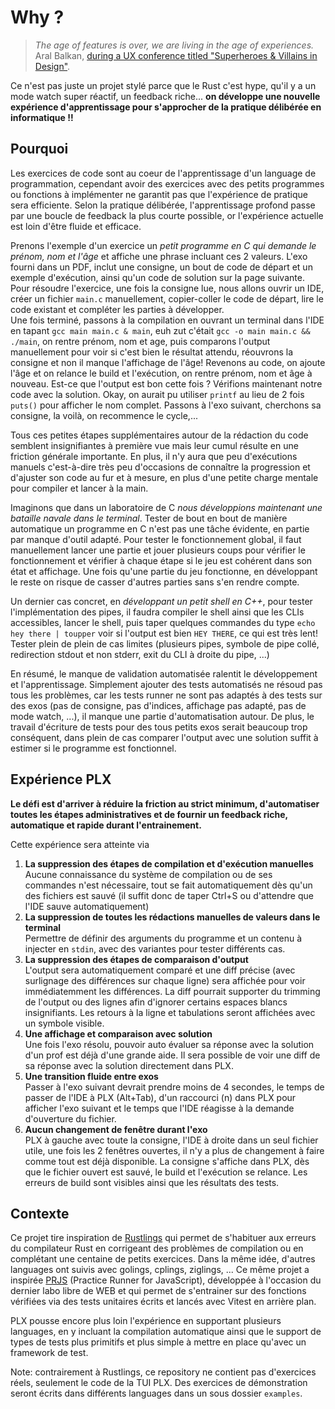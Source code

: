 # Why ?

> *The age of features is over, we are living in the age of experiences.*  
> Aral Balkan, [during a UX conference titled "Superheroes & Villains in Design"](https://small-tech.org/videos/ux-talk/).

Ce n'est pas juste un projet stylé parce que le Rust c'est hype, qu'il y a un mode watch super réactif, un feedback riche... **on développe une nouvelle expérience d'apprentissage pour s'approcher de la pratique délibérée en informatique !!**

## Pourquoi
Les exercices de code sont au coeur de l'apprentissage d'un language de programmation, cependant avoir des exercices avec des petits programmes ou fonctions à implémenter ne garantit pas que l'expérience de pratique sera efficiente. Selon la pratique délibérée, l'apprentissage profond passe par une boucle de feedback la plus courte possible, or l'expérience actuelle est loin d'être fluide et efficace.

Prenons l'exemple d'un exercice un *petit programme en C qui demande le prénom, nom et l'âge* et affiche une phrase incluant ces 2 valeurs. L'exo fourni dans un PDF, inclut une consigne, un bout de code de départ et un exemple d'exécution, ainsi qu'un code de solution sur la page suivante.  
Pour résoudre l'exercice, une fois la consigne lue, nous allons ouvrir un IDE, créer un fichier `main.c` manuellement, copier-coller le code de départ, lire le code existant et compléter les parties à développer.  
Une fois terminé, passons à la compilation en ouvrant un terminal dans l'IDE en tapant `gcc main main.c & main`, euh zut c'était `gcc -o main main.c && ./main`, on rentre prénom, nom et age, puis comparons l'output manuellement pour voir si c'est bien le résultat attendu, réouvrons la consigne et non il manque l'affichage de l'âge! Revenons au code, on ajoute l'âge et on relance le build et l'exécution, on rentre prénom, nom et âge à nouveau. Est-ce que l'output est bon cette fois ? Vérifions maintenant notre code avec la solution. Okay, on aurait pu utiliser `printf` au lieu de 2 fois `puts()` pour afficher le nom complet. Passons à l'exo suivant, cherchons sa consigne, la voilà, on recommence le cycle,...

Tous ces petites étapes supplémentaires autour de la rédaction du code semblent insignifiantes à première vue mais leur cumul résulte en une friction générale importante. En plus, il n'y aura que peu d'exécutions manuels c'est-à-dire très peu d'occasions de connaître la progression et d'ajuster son code au fur et à mesure, en plus d'une petite charge mentale pour compiler et lancer à la main.

Imaginons que dans un laboratoire de C *nous développions maintenant une bataille navale dans le terminal*. Tester de bout en bout de manière automatique un programme en C n'est pas une tâche évidente, en partie par manque d'outil adapté. Pour tester le fonctionnement global, il faut manuellement lancer une partie et jouer plusieurs coups pour vérifier le fonctionnement et vérifier à chaque étape si le jeu est cohérent dans son état et affichage. Une fois qu'une partie du jeu fonctionne, en développant le reste on risque de casser d'autres parties sans s'en rendre compte.

Un dernier cas concret, en *développant un petit shell en C++*, pour tester l'implémentation des pipes, il faudra compiler le shell ainsi que les CLIs accessibles, lancer le shell, puis taper quelques commandes du type `echo hey there | toupper` voir si l'output est bien `HEY THERE`, ce qui est très lent! Tester plein de plein de cas limites (plusieurs pipes, symbole de pipe collé, redirection stdout et non stderr, exit du CLI à droite du pipe, ...)

En résumé, le manque de validation automatisée ralentit le développement et l'apprentissage. Simplement ajouter des tests automatisés ne résoud pas tous les problèmes, car les tests runner ne sont pas adaptés à des tests sur des exos (pas de consigne, pas d'indices, affichage pas adapté, pas de mode watch, ...), il manque une partie d'automatisation autour. De plus, le travail d'écriture de tests pour des tous petits exos serait beaucoup trop conséquent, dans plein de cas comparer l'output avec une solution suffit à estimer si le programme est fonctionnel.

## Expérience PLX
**Le défi est d'arriver à réduire la friction au strict minimum, d'automatiser toutes les étapes administratives et de fournir un feedback riche, automatique et rapide durant l'entrainement.**

Cette expérience sera atteinte via
1. **La suppression des étapes de compilation et d'exécution manuelles**  
Aucune connaissance du système de compilation ou de ses commandes n'est nécessaire, tout se fait automatiquement dès qu'un des fichiers est sauvé (il suffit donc de taper Ctrl+S ou d'attendre que l'IDE sauve automatiquement)
1. **La suppression de toutes les rédactions manuelles de valeurs dans le terminal**  
Permettre de définir des arguments du programme et un contenu à injecter en `stdin`, avec des variantes pour tester différents cas.
1. **La suppression des étapes de comparaison d'output**  
L'output sera automatiquement comparé et une diff précise (avec surlignage des différences sur chaque ligne) sera affichée pour voir immédiatemment les différences. La diff pourrait supporter du trimming de l'output ou des lignes afin d'ignorer certains espaces blancs insignifiants. Les retours à la ligne et tabulations seront affichées avec un symbole visible.
1. **Une affichage et comparaison avec solution**  
Une fois l'exo résolu, pouvoir auto évaluer sa réponse avec la solution d'un prof est déjà d'une grande aide. Il sera possible de voir une diff de sa réponse avec la solution directement dans PLX.
1. **Une transition fluide entre exos**  
Passer à l'exo suivant devrait prendre moins de 4 secondes, le temps de passer de l'IDE à PLX (Alt+Tab), d'un raccourci (n) dans PLX pour afficher l'exo suivant et le temps que l'IDE réagisse à la demande d'ouverture du fichier.
1. **Aucun changement de fenêtre durant l'exo**  
PLX à gauche avec toute la consigne, l'IDE à droite dans un seul fichier utile, une fois les 2 fenêtres ouvertes, il n'y a plus de changement à faire comme tout est déjà disponible. La consigne s'affiche dans PLX, dès que le fichier ouvert est sauvé, le build et l'exécution se relance. Les erreurs de build sont visibles ainsi que les résultats des tests.

## Contexte
Ce projet tire inspiration de [Rustlings](https://rustlings.cool/) qui permet de s'habituer aux erreurs du compilateur Rust en corrigeant des problèmes de compilation ou en complétant une centaine de petits exercices. Dans la même idée, d'autres languages ont suivis avec golings, cplings, ziglings, ... Ce même projet a inspirée [PRJS](https://github.com/samuelroland/prjs) (Practice Runner for JavaScript), développée à l'occasion du dernier labo libre de WEB et qui permet de s'entrainer sur des fonctions vérifiées via des tests unitaires écrits et lancés avec Vitest en arrière plan.

PLX pousse encore plus loin l'expérience en supportant plusieurs languages, en y incluant la compilation automatique ainsi que le support de types de tests plus primitifs et plus simple à mettre en place qu'avec un framework de test.

Note: contrairement à Rustlings, ce repository ne contient pas d'exercices réels, seulement le code de la TUI PLX. Des exercices de démonstration seront écrits dans différents languages dans un sous dossier `examples`.

